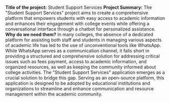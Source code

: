**Title of the project:** Student Support Services
**Project Summary:**
The "Student Support Services" project aims to create a comprehensive platform 
that empowers students with easy access to academic information and enhances 
their engagement with college events while offering a conversational interface 
through a chatbot for personalized assistance.
**Why do we need them?** In many colleges, the absence of a dedicated platform 
for assisting both staff and students in managing various aspects of academic life 
has led to the use of unconventional tools like WhatsApp. While WhatsApp 
serves as a communication channel, it falls short in providing a structured and 
comprehensive solution for addressing critical issues such as fees payment, 
access to academic information, and organized resources, as well as keeping the 
community informed about college activities.
The "Student Support Services" application emerges as a crucial solution to 
bridge this gap. Serving as an open-source platform, this application is designed 
to be adopted by educational institutions and organizations to streamline and 
enhance communication and resource management within the academic 
community.

